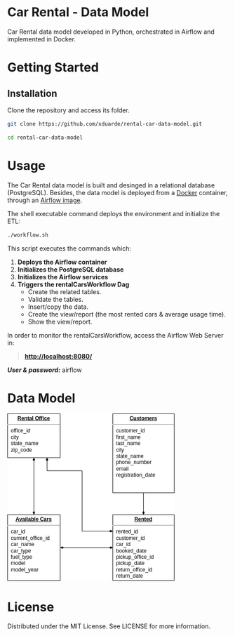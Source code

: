 # Car Rental - Data Model

Car Rental data model developed in Python, orchestrated in Airflow and implemented in Docker.

# Getting Started

## Installation

Clone the repository and access its folder.

```bash
git clone https://github.com/xduarde/rental-car-data-model.git
```
```bash
cd rental-car-data-model
```


# Usage

The Car Rental data model is built and desinged in a relational database (PostgreSQL). Besides, the data model is deployed from a [Docker](https://docs.docker.com/get-docker/) container, through an [Airflow image](https://airflow.apache.org/docs/apache-airflow/stable/start/docker.html).

The shell executable command deploys the environment and initialize the ETL:

```bash
./workflow.sh
```

This script executes the commands which:

1. **Deploys the Airflow container** 
2. **Initializes the PostgreSQL database** 
3. **Initializes the Airflow services** 
4. **Triggers the rentalCarsWorkflow Dag** 
    - Create the related tables.
    - Validate the tables.
    - Insert/copy the data.
    - Create the view/report (the most rented cars & average usage time).
    - Show the view/report.

In order to monitor the rentalCarsWorkflow, access the Airflow Web Server in:

> **[http://localhost:8080/](http://localhost:8080/)** 

***User & password:*** airflow

# Data Model

![alt text](/img/car-rental.png)

# License

Distributed under the MIT License. See LICENSE for more information.